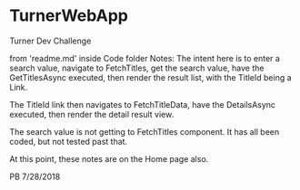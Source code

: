 # TurnerWebApp
Turner Dev Challenge

from 'readme.md' inside Code folder
Notes:
The intent here is to enter a search value, navigate to FetchTitles,
get the search value, have the GetTitlesAsync executed, then render
the result list, with the TitleId being a Link.  

The TitleId link then navigates to FetchTitleData, have the DetailsAsync
executed, then render the detail result view.

The search value is not getting to FetchTitles component.
It has all been coded, but not tested past that.

At this point, these notes are on the Home page also.

PB
7/28/2018
